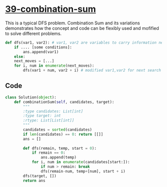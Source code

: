 # [39-combination-sum](https://leetcode.com/problems/combination-sum)

This is a typical DFS problem. Combination Sum and its variations demonstrates how the concept and code can be flexibly used and mofified to solve different problems.


```python
def dfs(var1, var2): # var1, var2 are variables to carry information needed to do the next dfs recursion
    if .... [some conditions]:
        ans.append(var1)
    else:
    next_moves = [...]
    for i, num in enumerate(next_moves):
        dfs(var1 + num, var2 + i) # modified var1,var2 for next search
```

## Code
```python
class Solution(object):
    def combinationSum(self, candidates, target):
        """
        :type candidates: List[int]
        :type target: int
        :rtype: List[List[int]]
        """
        candidates = sorted(candidates)
        if len(candidates) == 0: return [[]]
        ans = []
        
        def dfs(remain, temp, start = 0):
            if remain == 0:
                ans.append(temp)
            for i, num in enumerate(candidates[start:]):
                if num > remain: break
                dfs(remain-num, temp+[num], start + i)
        dfs(target, [])
        return ans
        

```
    
